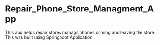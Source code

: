# Repair_Phone_Store_Managment_App
This app helps repair stores manags phones coming and leaving the store. This was built using Springboot Application
